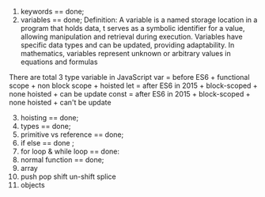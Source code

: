 1) keywords == done;
2) variables == done;
Definition: A variable is a named storage location in a program that holds data,
t serves as a symbolic identifier for a value, allowing manipulation and retrieval during execution. 
Variables have specific data types and can be updated, providing adaptability. 
In mathematics, variables represent unknown or arbitrary values in equations and formulas

There are total 3 type variable in JavaScript 
 var   =  before ES6 + functional scope + non block scope + hoisted
 let   =  after ES6 in 2015 + block-scoped + none hoisted + can be update
 const = after ES6 in 2015  +  block-scoped + none hoisted + can't be update
 
3) hoisting == done;
4) types == done;
5) primitive vs reference == done;
6) if else == done ;
7) for loop & while loop == done:
8) normal function == done;
9) array
10) push pop shift un-shift splice
11) objects
